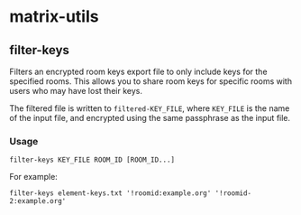 # matrix-utils

## filter-keys

Filters an encrypted room keys export file to only include keys for the specified rooms. This allows you to share
room keys for specific rooms with users who may have lost their keys.

The filtered file is written to `filtered-KEY_FILE`, where `KEY_FILE` is the name of the input file, and encrypted
using the same passphrase as the input file.

### Usage

```shell
filter-keys KEY_FILE ROOM_ID [ROOM_ID...]
```

For example:

```shell
filter-keys element-keys.txt '!roomid:example.org' '!roomid-2:example.org' 
```
